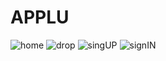 # APPLU

![home](https://user-images.githubusercontent.com/89844657/213913443-4aca116c-bdad-4dd6-af01-c125e6bf94bc.png)
![drop](https://user-images.githubusercontent.com/89844657/213913458-2133d292-d21f-4603-a8f0-21349edcdb9c.png)
![singUP](https://user-images.githubusercontent.com/89844657/213913465-f003727f-4996-4cd9-b0db-0a2815ba76cd.png)
![signIN](https://user-images.githubusercontent.com/89844657/213913467-814be20d-58be-4203-8b30-32cce7706a5f.png)

